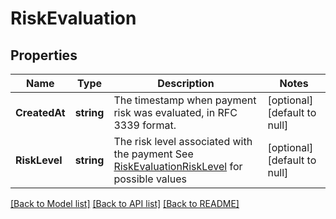 # RiskEvaluation

## Properties
Name | Type | Description | Notes
------------ | ------------- | ------------- | -------------
**CreatedAt** | **string** | The timestamp when payment risk was evaluated, in RFC 3339 format. | [optional] [default to null]
**RiskLevel** | **string** | The risk level associated with the payment See [RiskEvaluationRiskLevel](#type-riskevaluationrisklevel) for possible values | [optional] [default to null]

[[Back to Model list]](../README.md#documentation-for-models) [[Back to API list]](../README.md#documentation-for-api-endpoints) [[Back to README]](../README.md)

